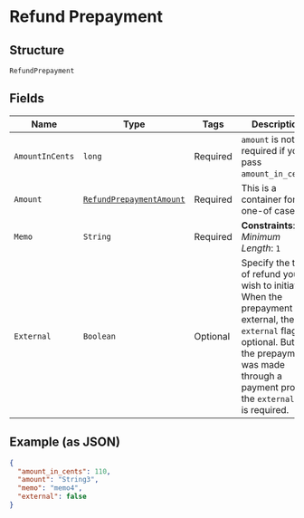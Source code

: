
# Refund Prepayment

## Structure

`RefundPrepayment`

## Fields

| Name | Type | Tags | Description | Getter | Setter |
|  --- | --- | --- | --- | --- | --- |
| `AmountInCents` | `long` | Required | `amount` is not required if you pass `amount_in_cents`. | long getAmountInCents() | setAmountInCents(long amountInCents) |
| `Amount` | [`RefundPrepaymentAmount`](../../doc/models/containers/refund-prepayment-amount.md) | Required | This is a container for one-of cases. | RefundPrepaymentAmount getAmount() | setAmount(RefundPrepaymentAmount amount) |
| `Memo` | `String` | Required | **Constraints**: *Minimum Length*: `1` | String getMemo() | setMemo(String memo) |
| `External` | `Boolean` | Optional | Specify the type of refund you wish to initiate. When the prepayment is external, the `external` flag is optional. But if the prepayment was made through a payment profile, the `external` flag is required. | Boolean getExternal() | setExternal(Boolean external) |

## Example (as JSON)

```json
{
  "amount_in_cents": 110,
  "amount": "String3",
  "memo": "memo4",
  "external": false
}
```

